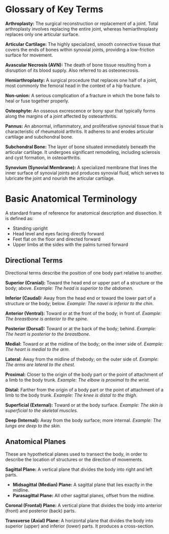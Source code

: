 # Glossary of Key Terms

**Arthroplasty:** The surgical reconstruction or replacement of a joint. Total arthroplasty involves replacing the entire joint, whereas hemiarthroplasty replaces only one articular surface.

**Articular Cartilage:** The highly specialized, smooth connective tissue that covers the ends of bones within synovial joints, providing a low-friction surface for movement.

**Avascular Necrosis (AVN):** The death of bone tissue resulting from a disruption of its blood supply. Also referred to as osteonecrosis.

**Hemiarthroplasty:** A surgical procedure that replaces one half of a joint, most commonly the femoral head in the context of a hip fracture.

**Non-union:** A serious complication of a fracture in which the bone fails to heal or fuse together properly.

**Osteophyte:** An osseous excrescence or bony spur that typically forms along the margins of a joint affected by osteoarthritis.

**Pannus:** An abnormal, inflammatory, and proliferative synovial tissue that is characteristic of rheumatoid arthritis. It adheres to and erodes articular cartilage and subchondral bone.

**Subchondral Bone:** The layer of bone situated immediately beneath the articular cartilage. It undergoes significant remodeling, including sclerosis and cyst formation, in osteoarthritis.

**Synovium (Synovial Membrane):** A specialized membrane that lines the inner surface of synovial joints and produces synovial fluid, which serves to lubricate the joint and nourish the articular cartilage.

# Basic Anatomical Terminology

A standard frame of reference for anatomical description and dissection. It is defined as:
* Standing upright
* Head level and eyes facing directly forward
* Feet flat on the floor and directed forward
* Upper limbs at the sides with the palms turned forward

## Directional Terms

Directional terms describe the position of one body part relative to another.

**Superior (Cranial):** Toward the head end or upper part of a structure or the body; above.
*Example: The head is superior to the abdomen.*

**Inferior (Caudal):** Away from the head end or toward the lower part of a structure or the body; below.
*Example: The navel is inferior to the chin.*

**Anterior (Ventral):** Toward or at the front of the body; in front of.
*Example: The breastbone is anterior to the spine.*

**Posterior (Dorsal):** Toward or at the back of the body; behind.
*Example: The heart is posterior to the breastbone.*

**Medial:** Toward or at the midline of the body; on the inner side of.
*Example: The heart is medial to the arm.*

**Lateral:** Away from the midline of thebody; on the outer side of.
*Example: The arms are lateral to the chest.*

**Proximal:** Closer to the origin of the body part or the point of attachment of a limb to the body trunk.
*Example: The elbow is proximal to the wrist.*

**Distal:** Farther from the origin of a body part or the point of attachment of a limb to the body trunk.
*Example: The knee is distal to the thigh.*

**Superficial (External):** Toward or at the body surface.
*Example: The skin is superficial to the skeletal muscles.*

**Deep (Internal):** Away from the body surface; more internal.
*Example: The lungs are deep to the skin.*


## Anatomical Planes

These are hypothetical planes used to transect the body, in order to describe the location of structures or the direction of movements.

**Sagittal Plane:** A vertical plane that divides the body into right and left parts.
* **Midsagittal (Median) Plane:** A sagittal plane that lies exactly in the midline.
* **Parasagittal Plane:** All other sagittal planes, offset from the midline.

**Coronal (Frontal) Plane:** A vertical plane that divides the body into anterior (front) and posterior (back) parts.

**Transverse (Axial) Plane:** A horizontal plane that divides the body into superior (upper) and inferior (lower) parts. It produces a cross-section.
